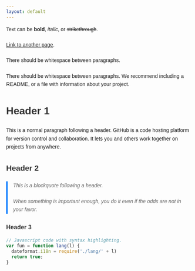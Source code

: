 ```yaml
---
layout: default
---
```


<style>
/* Add CSS styles here */
body {
  font-family: Arial, sans-serif;
  line-height: 1.6;
}

h1, h2, h3, h4, h5, h6 {
  color: #333;
}

p {
  margin-bottom: 20px;
}

blockquote {
  border-left: 4px solid #007BFF;
  padding-left: 15px;
  margin: 20px 0;
  font-style: italic;
}

code {
  background-color: #f0f0f0;
  padding: 2px 4px;
  font-family: Monaco, monospace;
}

table {
  width: 100%;
  border-collapse: collapse;
}

th, td {
  padding: 8px;
  border-bottom: 1px solid #ccc;
}

img {
  max-width: 100%;
}

</style>

Text can be **bold**, _italic_, or ~~strikethrough~~.

[Link to another page](./another-page.html).

There should be whitespace between paragraphs.

There should be whitespace between paragraphs. We recommend including a README, or a file with information about your project.

# Header 1

This is a normal paragraph following a header. GitHub is a code hosting platform for version control and collaboration. It lets you and others work together on projects from anywhere.

## Header 2

> This is a blockquote following a header.
>
> When something is important enough, you do it even if the odds are not in your favor.

### Header 3

```js
// Javascript code with syntax highlighting.
var fun = function lang(l) {
  dateformat.i18n = require('./lang/' + l)
  return true;
}
